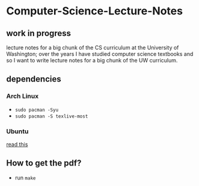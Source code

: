 # Computer-Science-Lecture-Notes
## work in progress

lecture notes for a big chunk of the CS curriculum at the University of Washington; over the years I have studied computer science textbooks and so I want to write lecture  notes for a big chunk of the UW curriculum.


## dependencies
### Arch Linux
* `sudo pacman -Syu`
* `sudo pacman -S texlive-most`

### Ubuntu
[read this](https://linuxhint.com/install-latex-ubuntu/)

## How to get the pdf?
* run `make`
